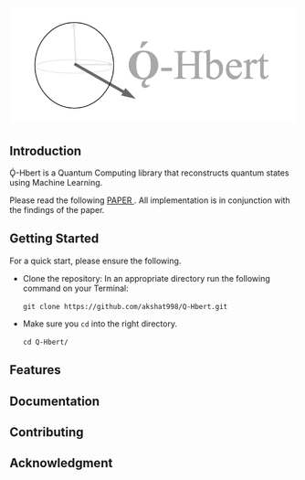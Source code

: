 # ![](auxillary/logo.png)

## Introduction
Ǫ́-Hbert is a Quantum Computing library that reconstructs quantum states using Machine Learning.

Please read the following [PAPER ](https://arxiv.org/abs/1810.10584). All implementation is
in conjunction with the findings of the paper.

## Getting Started
For a quick start, please ensure the following.

* Clone the repository:
    In an appropriate directory run the following command on your Terminal:

    `git clone https://github.com/akshat998/Q-Hbert.git`


* Make sure you `cd` into the right directory.

   `cd Q-Hbert/`

## Features


## Documentation




## Contributing


## Acknowledgment
